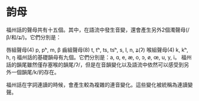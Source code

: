 # 韵母

福州話的聲母共有十五個。其中，在語流中發生音變，還會產生另外2個濁聲母(/β/和/ʑ/)。它們分別是：

唇組聲母(4) p, pʰ, m, β
齒組聲母(8) t, tʰ, ts, tsʰ, s, l, n, ʑ(ʔ)
喉組聲母(4) k, kʰ, h, ŋ
福州話的基礎韻母有九個。它們分別是：a, ɑ, e, æ, o, ɔ, ø, œ, u, y, i。
福州話的韻尾雖然僅存塞喉的韻尾/ʔ/，但是在音韻變化以及語流中依然可以感受到另外一個韻尾/k/的存在。

福州話在字詞連讀的時候，會產生較為複雜的連音變化。這些變化被統稱為連讀變聲。
